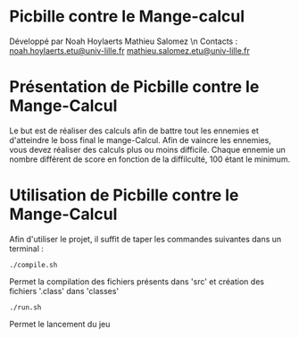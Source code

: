 Picbille contre le Mange-calcul
============================== 

Développé par Noah Hoylaerts Mathieu Salomez \n
Contacts : noah.hoylaerts.etu@univ-lille.fr mathieu.salomez.etu@univ-lille.fr

# Présentation de Picbille contre le Mange-Calcul 

Le but est de réaliser des calculs afin de battre tout les ennemies et d'atteindre le boss final le mange-Calcul.
Afin de vaincre les ennemies, vous devez réaliser des calculs plus ou moins difficile.
Chaque ennemie un nombre différent de score en fonction de la diffilculté, 100 étant le minimum.

# Utilisation de Picbille contre le Mange-Calcul

Afin d'utiliser le projet, il suffit de taper les commandes suivantes dans un terminal :

```
./compile.sh
```
Permet la compilation des fichiers présents dans 'src' et création des fichiers '.class' dans 'classes'

```
./run.sh
```
Permet le lancement du jeu


